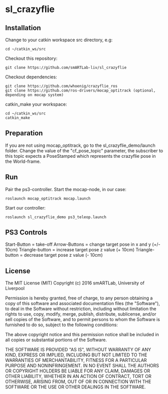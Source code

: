 # sl_crazyflie

## Installation
Change to your catkin workspace src directory, e.g:
```
cd ~/catkin_ws/src
```
Checkout this repository:
```
git clone https://github.com/smARTLab-liv/sl_crazyflie
```
Checkout dependencies:
```
git clone https://github.com/whoenig/crazyflie_ros
git clone https://github.com/ros-drivers/mocap_optitrack (optional, depending on mocap system)
```
catkin_make your workspace:
```
cd ~/catkin_ws/src
catkin_make
```
## Preparation
If you are not using mocap_optitrack, go to the sl_crazyflie_demo/launch folder.
Change the value of the "cf_pose_topic" parameter, the subscriber to this topic 
expects a PoseStamped which represents the crazyflie pose in the World-frame. 

## Run
Pair the ps3-controller.
Start the mocap-node, in our case:
```
roslaunch mocap_optitrack mocap.launch
```
Start our controller:
```
roslaunch sl_crazyflie_demo ps3_teleop.launch
```

## PS3 Controls
Start-Button = take-off
Arrow-Buttons = change target pose in x and y (+/- 10cm)
Triangle-button = increase target pose z value (+ 10cm)
Triangle-button = decrease target pose z value (- 10cm)


## License
The MIT License (MIT)
Copyright (c) 2016 smARTLab, University of Liverpool

Permission is hereby granted, free of charge, to any person obtaining a copy of this software and associated documentation files (the "Software"), to deal in the Software without restriction, including without limitation the rights to use, copy, modify, merge, publish, distribute, sublicense, and/or sell copies of the Software, and to permit persons to whom the Software is furnished to do so, subject to the following conditions:

The above copyright notice and this permission notice shall be included in all copies or substantial portions of the Software.

THE SOFTWARE IS PROVIDED "AS IS", WITHOUT WARRANTY OF ANY KIND, EXPRESS OR IMPLIED, INCLUDING BUT NOT LIMITED TO THE WARRANTIES OF MERCHANTABILITY, FITNESS FOR A PARTICULAR PURPOSE AND NONINFRINGEMENT. IN NO EVENT SHALL THE AUTHORS OR COPYRIGHT HOLDERS BE LIABLE FOR ANY CLAIM, DAMAGES OR OTHER LIABILITY, WHETHER IN AN ACTION OF CONTRACT, TORT OR OTHERWISE, ARISING FROM, OUT OF OR IN CONNECTION WITH THE SOFTWARE OR THE USE OR OTHER DEALINGS IN THE SOFTWARE.
